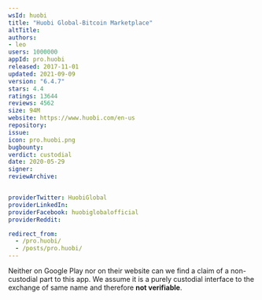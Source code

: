 ```yaml
---
wsId: huobi
title: "Huobi Global-Bitcoin Marketplace"
altTitle: 
authors:
- leo
users: 1000000
appId: pro.huobi
released: 2017-11-01
updated: 2021-09-09
version: "6.4.7"
stars: 4.4
ratings: 13644
reviews: 4562
size: 94M
website: https://www.huobi.com/en-us
repository: 
issue: 
icon: pro.huobi.png
bugbounty: 
verdict: custodial
date: 2020-05-29
signer: 
reviewArchive:


providerTwitter: HuobiGlobal
providerLinkedIn: 
providerFacebook: huobiglobalofficial
providerReddit: 

redirect_from:
  - /pro.huobi/
  - /posts/pro.huobi/
---
```



Neither on Google Play nor on their website can we find a claim of a
non-custodial part to this app. We assume it is a purely custodial interface to
the exchange of same name and therefore **not verifiable**.
